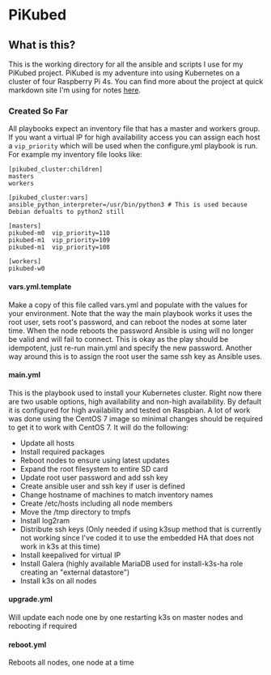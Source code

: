 # PiKubed

## What is this?

This is the working directory for all the ansible and scripts I use for my PiKubed project. PiKubed is my adventure into using Kubernetes on a cluster of four Raspberry Pi 4s. You can find more about the project at quick markdown site I'm using for notes [here](https://pikubed.com).

### Created So Far

All playbooks expect an inventory file that has a master and workers group. If you want a virtual IP for high availability access you can assign each host a `vip_priority` which will be used when the configure.yml playbook is run. For example my inventory file looks like:

```textfile
[pikubed_cluster:children]
masters
workers

[pikubed_cluster:vars]
ansible_python_interpreter=/usr/bin/python3 # This is used because Debian defualts to python2 still

[masters]
pikubed-m0  vip_priority=110
pikubed-m1  vip_priority=109
pikubed-m1  vip_priority=108

[workers]
pikubed-w0
```
#### vars.yml.template
Make a copy of this file called vars.yml and populate with the values for your environment. Note that the way the main playbook works it uses the root user, sets root's password, and can reboot the nodes at some later time. When the node reboots the password Ansible is using will no longer be valid and will fail to connect. This is okay as the play should be idempotent, just re-run main.yml and specify the new password. Another way around this is to assign the root user the same ssh key as Ansible uses.

#### main.yml
This is the playbook used to install your Kubernetes cluster. Right now there are two usable options, high availability and non-high availability. By default it is configured for high availability and tested on Raspbian. A lot of work was done using the CentOS 7 image so minimal changes should be required to get it to work with CentOS 7. It will do the following:

  - Update all hosts
  - Install required packages
  - Reboot nodes to ensure using latest updates
  - Expand the root filesystem to entire SD card
  - Update root user password and add ssh key
  - Create ansible user and ssh key if user is defined
  - Change hostname of machines to match inventory names
  - Create /etc/hosts including all node members
  - Move the /tmp directory to tmpfs
  - Install log2ram
  - Distribute ssh keys (Only needed if using k3sup method that is currently not working since I've coded it to use the embedded HA that does not work in k3s at this time)
  - Install keepalived for virtual IP
  - Install Galera (highly available MariaDB used for install-k3s-ha role creating an "external datastore")
  - Install k3s on all nodes

#### upgrade.yml

Will update each node one by one restarting k3s on master nodes and rebooting if required

#### reboot.yml

Reboots all nodes, one node at a time

